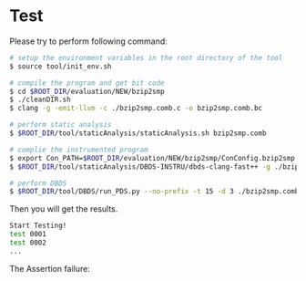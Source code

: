 # Test

Please try to perform following command:

```sh
# setup the environment variables in the root directory of the tool
$ source tool/init_env.sh

# compile the program and get bit code
$ cd $ROOT_DIR/evaluation/NEW/bzip2smp
$ ./cleanDIR.sh
$ clang -g -emit-llvm -c ./bzip2smp.comb.c -o bzip2smp.comb.bc

# perform static analysis
$ $ROOT_DIR/tool/staticAnalysis/staticAnalysis.sh bzip2smp.comb

# complie the instrumented program
$ export Con_PATH=$ROOT_DIR/evaluation/NEW/bzip2smp/ConConfig.bzip2smp.comb
$ $ROOT_DIR/tool/staticAnalysis/DBDS-INSTRU/dbds-clang-fast++ -g ./bzip2smp.comb.bc -o bzip2smp.comb -lpthread -ldl

# perform DBDS
$ $ROOT_DIR/tool/DBDS/run_PDS.py --no-prefix -t 15 -d 3 ./bzip2smp.comb --no-ht -1 -p2 bzip_input output.txt
```

Then you will get the results.

```sh
Start Testing!
test 0001
test 0002
...
```

The Assertion failure:

```sh
```